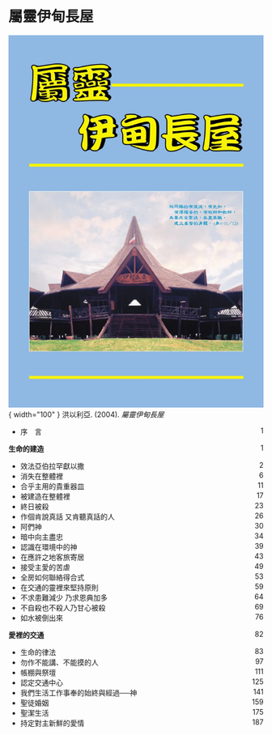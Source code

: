 # 屬靈伊甸長屋
![](../images/cover/屬靈伊甸長屋.webp){ width="100" }
洪以利亞. (2004). *屬靈伊甸長屋*

* 序　言 <span style="float:right;">1</span>

**生命的建造** <span style="float:right;">1</span>

* 效法亞伯拉罕獻以撒 <span style="float:right;">2</span>
* 消失在整體裡 <span style="float:right;">6</span>
* 合乎主用的貴重器皿 <span style="float:right;">11</span>
* 被建造在整體裡 <span style="float:right;">17</span>
* 終日被殺 <span style="float:right;">23</span>
* 作個肯說真話 又肯聽真話的人 <span style="float:right;">26</span>
* 阿們神 <span style="float:right;">30</span>
* 暗中向主盡忠 <span style="float:right;">34</span>
* 認識在環境中的神 <span style="float:right;">39</span>
* 在應許之地客旅寄居 <span style="float:right;">43</span>
* 接受主愛的苦虐 <span style="float:right;">49</span>
* 全房如何聯絡得合式 <span style="float:right;">53</span>
* 在交通的靈裡來堅持原則 <span style="float:right;">59</span>
* 不求患難減少 乃求恩典加多 <span style="float:right;">64</span>
* 不自殺也不殺人乃甘心被殺 <span style="float:right;">69</span>
* 如水被倒出來 <span style="float:right;">76</span>

**愛裡的交通** <span style="float:right;">82</span>

* 生命的律法 <span style="float:right;">83</span>
* 勿作不能講、不能摸的人 <span style="float:right;">97</span>
* 帳棚與祭壇 <span style="float:right;">111</span>
* 認定交通中心 <span style="float:right;">125</span>
* 我們生活工作事奉的始終與經過──神 <span style="float:right;">141</span>
* 聖徒婚姻 <span style="float:right;">159</span>
* 聖潔生活 <span style="float:right;">175</span>
* 持定對主新鮮的愛情 <span style="float:right;">187</span>
 